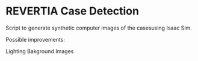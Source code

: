 # REVERTIA Case Detection

Script to generate synthetic computer images of the casesusing Isaac Sim.

Possible improvements:

Lighting 
Bakground Images
